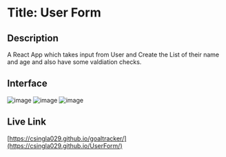 # **Title: User Form**

## **Description**
A React App which takes input from User and Create the List of their name and age and also have some valdiation checks.

## **Interface**
![image](https://user-images.githubusercontent.com/83897460/211753841-7abb2115-d818-4381-8a61-d4a2ac673c59.png)
![image](https://user-images.githubusercontent.com/83897460/211753933-d1db7fa2-355f-43f5-8f41-9dc33704e4c6.png)
![image](https://user-images.githubusercontent.com/83897460/211753997-1cd9d19d-c0fe-4809-b487-c5cf28865981.png)

## **Live Link**
[https://csingla029.github.io/goaltracker/](https://csingla029.github.io/UserForm/)

